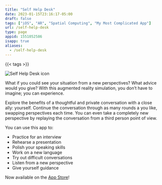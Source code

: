 ```yaml
---
title: "Self Help Desk"
date: 2023-01-15T23:16:17-05:00
draft: false
tags: ["iOS", "AR", "Spatial Computing", "My Most Complicated App"]
url: /self-help-desk
type: page
appid: 1551052586
isapp: true
aliases:
  - /self-help-desk
---
```


{{< tags >}}

![Self Help Desk icon](/images/self-help-desk-icon.png)

What if you could see your situation from a new perspectives? What advice would you give? With this augmented reality simulation, you don’t have to imagine; you can experience.

Explore the benefits of a thoughtful and private conversation with a close ally: yourself. Continue the conversation through as many rounds a you like, swapping perspectives each time. You can even take a completely new perspective by replaying the conversation from a third person point of view.

You can use this app to:

- Practice for an interview
- Rehearse a presentation
- Polish your speaking skills
- Work on a new language
- Try out difficult conversations
- Listen from a new perspective
- Give yourself guidance

Now available on the [App Store](https://apps.apple.com/us/app/self-help-desk/id1551052586)!
